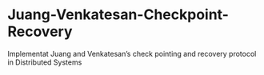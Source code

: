 # Juang-Venkatesan-Checkpoint-Recovery
Implementat Juang and Venkatesan’s check pointing and recovery protocol in Distributed Systems
